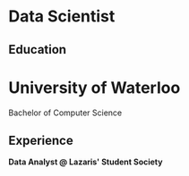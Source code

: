 # Data Scientist

## Education
# University of Waterloo  
Bachelor of Computer Science



## Experience
  **Data Analyst @ Lazaris' Student Society**

